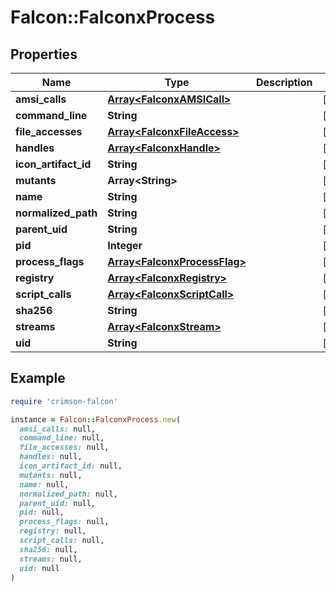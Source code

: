 # Falcon::FalconxProcess

## Properties

| Name | Type | Description | Notes |
| ---- | ---- | ----------- | ----- |
| **amsi_calls** | [**Array&lt;FalconxAMSICall&gt;**](FalconxAMSICall.md) |  | [optional] |
| **command_line** | **String** |  | [optional] |
| **file_accesses** | [**Array&lt;FalconxFileAccess&gt;**](FalconxFileAccess.md) |  | [optional] |
| **handles** | [**Array&lt;FalconxHandle&gt;**](FalconxHandle.md) |  | [optional] |
| **icon_artifact_id** | **String** |  | [optional] |
| **mutants** | **Array&lt;String&gt;** |  | [optional] |
| **name** | **String** |  | [optional] |
| **normalized_path** | **String** |  | [optional] |
| **parent_uid** | **String** |  | [optional] |
| **pid** | **Integer** |  | [optional] |
| **process_flags** | [**Array&lt;FalconxProcessFlag&gt;**](FalconxProcessFlag.md) |  | [optional] |
| **registry** | [**Array&lt;FalconxRegistry&gt;**](FalconxRegistry.md) |  | [optional] |
| **script_calls** | [**Array&lt;FalconxScriptCall&gt;**](FalconxScriptCall.md) |  | [optional] |
| **sha256** | **String** |  | [optional] |
| **streams** | [**Array&lt;FalconxStream&gt;**](FalconxStream.md) |  | [optional] |
| **uid** | **String** |  | [optional] |

## Example

```ruby
require 'crimson-falcon'

instance = Falcon::FalconxProcess.new(
  amsi_calls: null,
  command_line: null,
  file_accesses: null,
  handles: null,
  icon_artifact_id: null,
  mutants: null,
  name: null,
  normalized_path: null,
  parent_uid: null,
  pid: null,
  process_flags: null,
  registry: null,
  script_calls: null,
  sha256: null,
  streams: null,
  uid: null
)
```

